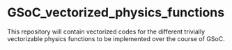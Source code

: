 # GSoC_vectorized_physics_functions

This repository will contain vectorized codes for the different trivially vectorizable physics functions to be implemented over the course of GSoC. 
